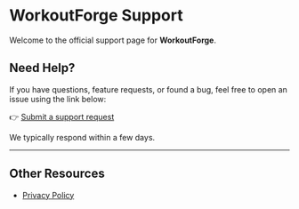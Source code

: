 # WorkoutForge Support

Welcome to the official support page for **WorkoutForge**.

## Need Help?

If you have questions, feature requests, or found a bug, feel free to open an issue using the link below:

👉 [Submit a support request](https://github.com/altaifeizi/workoutforge-support/issues)

We typically respond within a few days.

---

## Other Resources

- [Privacy Policy](https://github.com/altaifeizi/workoutforge-privacy)

